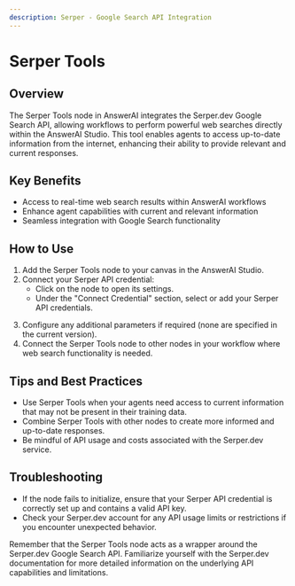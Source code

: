 ```yaml
---
description: Serper - Google Search API Integration
---
```


# Serper Tools

## Overview

The Serper Tools node in AnswerAI integrates the Serper.dev Google Search API, allowing workflows to perform powerful web searches directly within the AnswerAI Studio. This tool enables agents to access up-to-date information from the internet, enhancing their ability to provide relevant and current responses.

## Key Benefits

- Access to real-time web search results within AnswerAI workflows
- Enhance agent capabilities with current and relevant information
- Seamless integration with Google Search functionality

## How to Use

1. Add the Serper Tools node to your canvas in the AnswerAI Studio.
2. Connect your Serper API credential:
   - Click on the node to open its settings.
   - Under the "Connect Credential" section, select or add your Serper API credentials.

<!-- TODO: Screenshot of the Serper Tools node settings, highlighting the credential connection -->

3. Configure any additional parameters if required (none are specified in the current version).
4. Connect the Serper Tools node to other nodes in your workflow where web search functionality is needed.

## Tips and Best Practices

- Use Serper Tools when your agents need access to current information that may not be present in their training data.
- Combine Serper Tools with other nodes to create more informed and up-to-date responses.
- Be mindful of API usage and costs associated with the Serper.dev service.

## Troubleshooting

- If the node fails to initialize, ensure that your Serper API credential is correctly set up and contains a valid API key.
- Check your Serper.dev account for any API usage limits or restrictions if you encounter unexpected behavior.

<!-- TODO: Screenshot showing where to check API usage in the Serper.dev dashboard -->

Remember that the Serper Tools node acts as a wrapper around the Serper.dev Google Search API. Familiarize yourself with the Serper.dev documentation for more detailed information on the underlying API capabilities and limitations.

